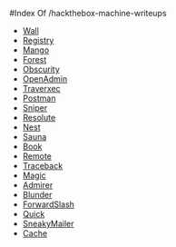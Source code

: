 #Index Of /hackthebox-machine-writeups
- [Wall]()
- [Registry]()
- [Mango]()
- [Forest]()
- [Obscurity]()
- [OpenAdmin]()
- [Traverxec]()
- [Postman]()
- [Sniper]()
- [Resolute]()
- [Nest]()
- [Sauna]()
- [Book]()
- [Remote]()
- [Traceback]()
- [Magic]()
- [Admirer]()
- [Blunder]()
- [ForwardSlash]()
- [Quick]()
- [SneakyMailer]()
- [Cache]()